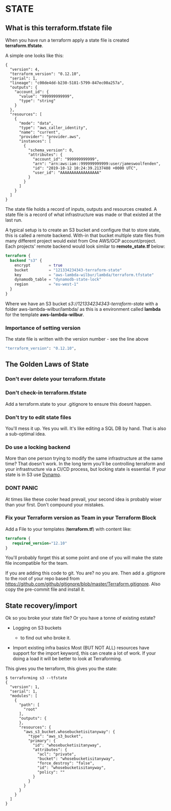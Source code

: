 # STATE

## What is this **terraform.tfstate** file

When you have run a terraform apply a state file is created **terraform.tfstate**.

A simple one looks like this:

```state
{
  "version": 4,
  "terraform_version": "0.12.10",
  "serial": 1,
  "lineage": "c00de4dd-b230-5181-5799-847ec00a257a",
  "outputs": {
    "account_id": {
      "value": "999999999999",
      "type": "string"
    }
  },
  "resources": [
    {
      "mode": "data",
      "type": "aws_caller_identity",
      "name": "current",
      "provider": "provider.aws",
      "instances": [
        {
          "schema_version": 0,
          "attributes": {
            "account_id": "999999999999",
            "arn": "arn:aws:iam::999999999999:user/jameswoolfenden",
            "id": "2019-10-12 10:24:39.2137408 +0000 UTC",
            "user_id": "AAAAAAAAAAAAAAAAA"
          }
        }
      ]
    }
  ]
}
```

The state file holds a record of inputs, outputs and resources created. A state file is a record of what infrastructure was made or that existed at the last run.

A typical setup is to create an S3 bucket and configure that to store state, this is called a remote backend.
With-in that bucket multiple state files from many different project would exist from One AWS/GCP account/project. Each projects' remote backend would look similar to **remote_state.tf** below:

```terraform
terraform {
  backend "s3" {
    encrypt        = true
    bucket         = "121334234343-terraform-state"
    key            = "aws-lambda-wilbur/lambda/terraform.tfstate"
    dynamodb_table = "dynamodb-state-lock"
    region         = "eu-west-1"
  }
}
```

Where we have an S3 bucket _s3://121334234343-terraform-state_ with a folder aws-lambda-wilbur/lambda/ as this is a environment called **lambda** for the template **aws-lambda-wilbur**.

### Importance of setting version

The state file is written with the version number - see the line above

```terraform
"terraform_version": "0.12.10",
```

## The Golden Laws of State

### Don't ever delete your terraform.tfstate

### Don't check-in terraform.tfstate

Add a terraform.state to your .gitignore to ensure this doesnt happen.

### Don't try to edit state files

You'll mess it up. Yes you will. It's like editing a SQL DB by hand. That is also a sub-optimal idea.

### Do use a locking backend

More than one person trying to modify the same infrastructure at the same time? That doesn't work. In the long term you'll be controlling terraform and your infrastructure via a CI/CD process, but locking state is essential.
If your state is in S3 use [Dynamo](https://github.com/JamesWoolfenden/terraform-aws-statebucket/blob/master/aws_dynamno_table.dynamo-terraform-state-lock.tf).

### DONT PANIC

At times like these cooler head prevail, your second idea is probably wiser than your first. Don't compound your mistakes.

### Fix your Terraform version as Team in your Terraform Block

Add a File to your templates (**terraform.tf**) with content like:

```terraform
terraform {
   required_version="12.10"
}
```

You'll probably forget this at some point and one of you will make the state file incompatible for the team.

If you are adding this code to git. You are? no you are. Then add a .gitignore to the root of your repo based from <https://github.com/github/gitignore/blob/master/Terraform.gitignore>.
Also copy the pre-commit file and install it.

## State recovery/import

Ok so you broke your state file? Or you have a tonne of existing estate?

- Logging on S3 buckets

  - to find out who broke it.

- Import existing infra basics
  Most (BUT NOT ALL) resources have support for the import keyword, this can create a lot of work. If your doing a load it will be better to look at Terraforming.

This gives you the terraform, this gives you the state:

```cli
$ terraforming s3 --tfstate
{
  "version": 1,
  "serial": 1,
  "modules": [
    {
      "path": [
        "root"
      ],
      "outputs": {
      },
      "resources": {
        "aws_s3_bucket.whosebucketisitanyway": {
          "type": "aws_s3_bucket",
          "primary": {
            "id": "whosebucketisitanyway",
            "attributes": {
              "acl": "private",
              "bucket": "whosebucketisitanyway",
              "force_destroy": "false",
              "id": "whosebucketisitanyway",
              "policy": ""
            }
          }
        }
      }
    }
  ]
}
```
